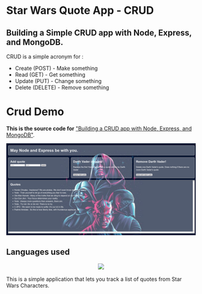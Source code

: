 # Star Wars Quote App - CRUD

## Building a Simple CRUD app with Node, Express, and MongoDB.

CRUD is a simple acronym for :

- Create (POST) - Make something
- Read (GET) - Get something
- Update (PUT) - Change something
- Delete (DELETE) - Remove something

# Crud Demo

**This is the source code for** ["Building a CRUD app with Node, Express, and MongoDB"](https://zellwk.com/blog/crud-express-mongodb).

![Star-Wars-Quote](public/img/crud.png)

## Languages used

<p align="center">
  <a href="https://skillicons.dev">
    <img src="https://skills.thijs.gg/icons?i=html,css,js,nodejs,express,mongodb" />
  </a>
</p>

<p>
    This is a simple application that lets you track a list of quotes from Star Wars Characters.
</p>

<!--
**Alec Ortega/portfolio-template**
# My Awesome Project
Write a short sentence or two about this project and what it does. Be sure to include a link and a screenshot (we're front end devs so we can actually see our work!).

**Link to project:** http://recruiters-love-seeing-live-demos.com/

![alt tag](http://placecorgi.com/1200/650)

## How It's Made:

**Tech used:** HTML, CSS, JavaScript, Framework of choice

Here's where you can go to town on how you actually built this thing. Write as much as you can here, it's totally fine if it's not too much just make sure you write *something*. If you don't have too much experience on your resume working on the front end that's totally fine. This is where you can really show off your passion and make up for that ten fold.

## Optimizations
*(optional)*

You don't have to include this section but interviewers *love* that you can not only deliver a final product that looks great but also functions efficiently. Did you write something then refactor it later and the result was 5x faster than the original implementation? Did you cache your assets? Things that you write in this section are **GREAT** to bring up in interviews and you can use this section as reference when studying for technical interviews!

## Lessons Learned:

No matter what your experience level, being an engineer means continuously learning. Every time you build something you always have those *whoa this is awesome* or *fuck yeah I did it!* moments. This is where you should share those moments! Recruiters and interviewers love to see that you're self-aware and passionate about growing.

## Examples:
Take a look at these couple examples that I have in my own portfolio:

**Palettable:** https://github.com/alecortega/palettable

**Twitter Battle:** https://github.com/alecortega/twitter-battle

**Patch Panel:** https://github.com/alecortega/patch-panel


 -->

